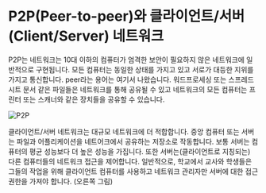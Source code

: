 # P2P(Peer-to-peer)와 클라이언트/서버(Client/Server) 네트워크

 P2P는 네트워크는 10대 이하의 컴퓨터가 엄격한 보안이 필요하지 않은 네트워크에 일반적으로 구현됩니다. 모든 컴퓨터는 동일한 상태를 가지고 있고 서로가 대등한 지위를 가지고 통신합니다. peer라는 용어는 여기서 나왔습니다. 워드프로세싱 또는 스프레드시트 문서 같은 파일들은 네트워크를 통해 공유될 수 있고 네트워크의 모든 컴퓨터는 프린터 또는 스캐너와 같은 장치들을 공유할 수 있습니다.

![P2P](https://github.com/simmmba/IT_Study/blob/master/images/P2P.png?raw=true)

 클라이언트/서버 네트워크는 대규모 네트워크에 더 적합합니다. 중앙 컴퓨터 또는 서버는 파일과 어플리케이션을 네트어크에서 공유하는 저장소로 작동합니다. 보통 서버는 컴퓨터의 평균 성능보다 더 높은 성능을 가집니다. 또한 서버는(클라이언트로 지칭되는) 다른 컴퓨터들의 네트워크 접근을 제어합니다. 일반적으로, 학교에서 교사와 학생들은 그들의 작업을 위해 클라이언트 컴퓨터를 사용하고 네트워크 관리자만 서버에 대한 접근 권한을 가져야 합니다. (오른쪽 그림)